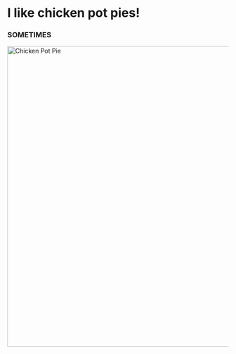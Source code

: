 # I like chicken pot pies!
### SOMETIMES
<a data-flickr-embed="true" href="https://www.flickr.com/photos/ukcatman04/4361403686/in/photolist-7Dpknh-7KtHVF-aQWuTT-gK61m-zvGUd-bFUJRg-7Dkwst-gK61k-CAiTX-8X7JTF-7dEJM4-aSzsR-7cm2EC-9Eeem-pFCA7C-6QYYpW-dsLLqz-8x9GVz-8Yk2nu-7afYcC-dsLKgr-7czRLg-8jdfeA-8jdfhY-6QUUvK-6QUUCr-7Hyv9D-dsLVdo-ypEgQ-74P2Kx-48w41b-7E2B2H-2n8DkrX-2n8DZEe-6nxAnW-6mVTqc-4imSXW-H41ad-79vtZV-99ytas-64EsYo-8Yh1pR-78n7uY-8xcJ39-99vmJT-99yt4o-5pXiCt-8C15LR-2oTSNZG-2uSeZv" title="Chicken Pot Pie"><img src="https://live.staticflickr.com/4072/4361403686_effe53a81a_k.jpg" width="1024" height="685" alt="Chicken Pot Pie"/></a><script async src="//embedr.flickr.com/assets/client-code.js" charset="utf-8"></script>
